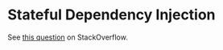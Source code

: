 # Stateful Dependency Injection

See [this question](https://stackoverflow.com/q/79135139/1862286) on StackOverflow.
